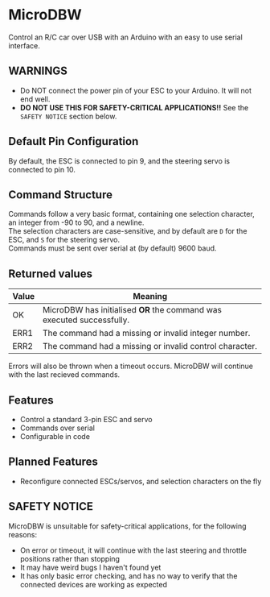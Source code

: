 # MicroDBW
Control an R/C car over USB with an Arduino with an easy to use serial interface.  

## WARNINGS
- Do NOT connect the power pin of your ESC to your Arduino. It will not end well.
- **DO NOT USE THIS FOR SAFETY-CRITICAL APPLICATIONS!!** See the `SAFETY NOTICE` section below. 

## Default Pin Configuration
By default, the ESC is connected to pin 9, and the steering servo is connected to pin 10.

## Command Structure
Commands follow a very basic format, containing one selection character, an integer from -90 to 90, and a newline.  
The selection characters are case-sensitive, and by default are `D` for the ESC, and `S` for the steering servo.  
Commands must be sent over serial at (by default) 9600 baud.  

## Returned values
| Value        | Meaning                                                                |
|--------------|------------------------------------------------------------------------|
| OK           | MicroDBW has initialised **OR** the command was executed successfully. |
| ERR1         | The command had a missing or invalid integer number.                   |
| ERR2         | The command had a missing or invalid control character.                |
  
Errors will also be thrown when a timeout occurs. MicroDBW will continue with the last recieved commands.

## Features
- Control a standard 3-pin ESC and servo
- Commands over serial
- Configurable in code

## Planned Features
- Reconfigure connected ESCs/servos, and selection characters on the fly

## SAFETY NOTICE
MicroDBW is unsuitable for safety-critical applications, for the following reasons:
- On error or timeout, it will continue with the last steering and throttle positions rather than stopping
- It may have weird bugs I haven't found yet
- It has only basic error checking, and has no way to verify that the connected devices are working as expected
